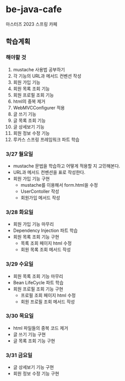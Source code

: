 # be-java-cafe
마스터즈 2023 스프링 카페 

## 학습계획
### 해야할 것
1. mustache 사용법 공부하기
2. 각 기능의 URL과 메서드 컨벤션 작성
2. 회원 가입 기능
3. 회원 목록 조회 기능
4. 회원 프로필 조회 기능
5. html의 중복 제거
6. WebMVCConfigurer 적용
7. 글 쓰기 기능
8. 글 목록 조회 기능
9. 글 상세보기 기능
10. 회원 정보 수정 기능
11. 루카스 스프링 프레임워크 파트 학습

### 3/27 월요일
- mustache 문법을 학습하고 어떻게 적용할 지 고민해본다.
- URL과 메서드 컨벤션을 표로 작성한다.
- 회원 가입 기능 구현
  - mustache를 이용해서 form.html을 수정
  - UserContoller 작성
  - 회원가입 메서드 작성
### 3/28 화요일
- 회원 가입 기능 마무리
- Dependency Injection 파트 학습
- 회원 목록 조회 기능 구현
  - 목록 조회 페이지 html 수정
  - 회원 목록 조회 메서드 작성
### 3/29 수요일
- 회원 목록 조회 기능 마무리
- Bean LifeCycle 파트 학습
- 회원 프로필 조회 기능 구현
  - 프로필 조회 페이지 html 수정
  - 회원 프로필 조회 메서드 작성
### 3/30 목요일
- html 파일들의 중복 코드 제거
- 글 쓰기 기능 구현
- 글 목록 조회 기능 구현
### 3/31 금요일
- 글 상세보기 기능 구현
- 회원 정보 수정 기능 구현

